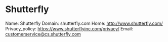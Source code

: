 
# Shutterfly

Name: Shutterfly
Domain: shutterfly.com
Home: http://www.shutterfly.com/
Privacy_policy: https://www.shutterflyinc.com/privacy/
Email: customerservice@cs.shutterfly.com
